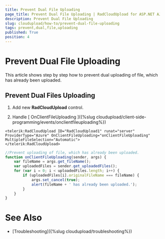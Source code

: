 ```yaml
---
title: Prevent Dual File Uploading
page_title: Prevent Dual File Uploading | RadCloudUpload for ASP.NET AJAX Documentation
description: Prevent Dual File Uploading
slug: cloudupload/how-to/prevent-dual-file-uploading
tags: prevent,dual,file,uploading
published: True
position: 4
---
```


# Prevent Dual File Uploading



This article shows step by step how to prevent dual uploading of file, which has already been uploaded.

## Prevent Dual Files Uploading

1. Add new **RadCloudUpload** control.

1. Handle [ OnClientFileUploading ]({%slug cloudupload/client-side-programming/events/onclientfileuploading%})



````ASPNET
<telerik:RadCloudUpload ID="RadCloudUpload1" runat="server" ProviderType="Azure" OnClientFileUploading="onClientFileUploading" MultipleFileSelection="Automatic">
</telerik:RadCloudUpload>
````
````JavaScript
//Prevent uploading of file, which has already been uploaded.
function onClientFileUploading(sender, args) {
	var fileName = args.get_fileName();
	var uploadedFiles = sender.get_uploadedFiles();
	for (var i = 0; i < uploadedFiles.length; i++) {
		if (uploadedFiles[i].originalFileName === fileName) {
			args.set_cancel(true);
			alert(fileName + ' has already been uploaded.');
		}
	}
}
````


# See Also

 * [Troubleshooting]({%slug cloudupload/troubleshooting%})
